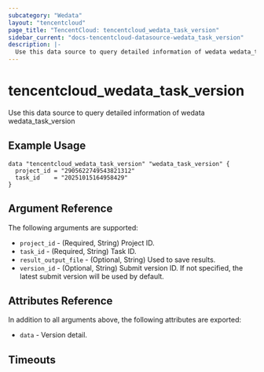 ```yaml
---
subcategory: "Wedata"
layout: "tencentcloud"
page_title: "TencentCloud: tencentcloud_wedata_task_version"
sidebar_current: "docs-tencentcloud-datasource-wedata_task_version"
description: |-
  Use this data source to query detailed information of wedata wedata_task_version
---
```


# tencentcloud_wedata_task_version

Use this data source to query detailed information of wedata wedata_task_version

## Example Usage

```hcl
data "tencentcloud_wedata_task_version" "wedata_task_version" {
  project_id = "2905622749543821312"
  task_id    = "20251015164958429"
}
```

## Argument Reference

The following arguments are supported:

* `project_id` - (Required, String) Project ID.
* `task_id` - (Required, String) Task ID.
* `result_output_file` - (Optional, String) Used to save results.
* `version_id` - (Optional, String) Submit version ID. If not specified, the latest submit version will be used by default.

## Attributes Reference

In addition to all arguments above, the following attributes are exported:

* `data` - Version detail.


## Timeouts

<no value>


